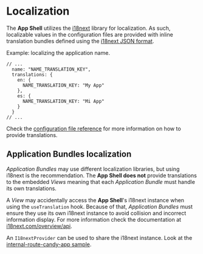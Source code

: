 # Localization

The **App Shell** utilizes the [i18next](https://www.i18next.com/) library for localization. As such, localizable values in the configuration files are provided with inline translation bundles defined using the [i18next JSON format](https://www.i18next.com/misc/json-format).

Example: localizing the application name.

```jsonc
// ...
  name: "NAME_TRANSLATION_KEY",
  translations: {
    en: {
      NAME_TRANSLATION_KEY: "My App"
    },
    es: {
      NAME_TRANSLATION_KEY: "Mi App"
    }
  }
// ...
```

Check the [configuration file reference](./config-file.md#Localization) for more information on how to provide translations.

## Application Bundles localization

_Application Bundles_ may use different localization libraries, but using i18next is the recommendation.
The **App Shell does not** provide translations to the embedded _Views_ meaning that each _Application Bundle_ must handle its own translations.

A _View_ may accidentally access the **App Shell**'s i18next instance when using the `useTranslation` hook.
Because of that, _Application Bundles_ must ensure they use its own i18next instance to avoid collision and incorrect information display.
For more information check the documentation at [i18next.com/overview/api](https://www.i18next.com/overview/api#createinstance).

An `I18nextProvider` can be used to share the i18next instance. Look at the [internal-route-candy-app sample](../client/samples/internal-route-candy-app/src/pages/Main/Main.tsx).
